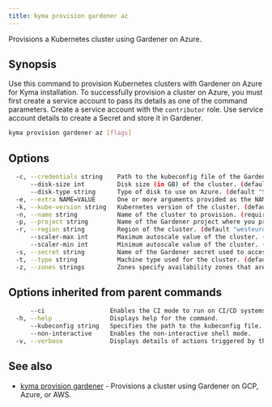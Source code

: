 ```yaml
---
title: kyma provision gardener az
---
```


Provisions a Kubernetes cluster using Gardener on Azure.

## Synopsis

Use this command to provision Kubernetes clusters with Gardener on Azure for Kyma installation. 
To successfully provision a cluster on Azure, you must first create a service account to pass its details as one of the command parameters. 
Create a service account with the `contributor` role. Use service account details to create a Secret and store it in Gardener.

```bash
kyma provision gardener az [flags]
```

## Options

```bash
  -c, --credentials string    Path to the kubeconfig file of the Gardener service account for Azure. (required)
      --disk-size int         Disk size (in GB) of the cluster. (default 50)
      --disk-type string      Type of disk to use on Azure. (default "Standard_LRS")
  -e, --extra NAME=VALUE      One or more arguments provided as the NAME=VALUE key-value pairs to configure additional cluster settings. You can use this flag multiple times or enter the key-value pairs as a comma-separated list.
  -k, --kube-version string   Kubernetes version of the cluster. (default "1.16")
  -n, --name string           Name of the cluster to provision. (required)
  -p, --project string        Name of the Gardener project where you provision the cluster. (required)
  -r, --region string         Region of the cluster. (default "westeurope")
      --scaler-max int        Maximum autoscale value of the cluster. (default 3)
      --scaler-min int        Minimum autoscale value of the cluster. (default 2)
  -s, --secret string         Name of the Gardener secret used to access Azure. (required)
  -t, --type string           Machine type used for the cluster. (default "Standard_D4_v3")
  -z, --zones strings         Zones specify availability zones that are used to evenly distribute the worker pool. eg. --zones="europe-west3-a,europe-west3-b" (default [1])
```

## Options inherited from parent commands

```bash
      --ci                  Enables the CI mode to run on CI/CD systems. It avoids any user interaction (such as no dialog prompts) and ensures that logs are formatted properly in log files (such as no spinners for CLI steps).
  -h, --help                Displays help for the command.
      --kubeconfig string   Specifies the path to the kubeconfig file. By default, Kyma CLI uses the KUBECONFIG environment variable or "/$HOME/.kube/config" if the variable is not set.
      --non-interactive     Enables the non-interactive shell mode.
  -v, --verbose             Displays details of actions triggered by the command.
```

## See also

* [kyma provision gardener](#kyma-provision-gardener-kyma-provision-gardener)	 - Provisions a cluster using Gardener on GCP, Azure, or AWS.

